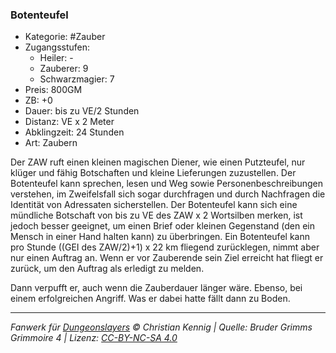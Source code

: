 ### Botenteufel

- Kategorie: #Zauber
- Zugangsstufen:
  - Heiler: -
  - Zauberer: 9
  - Schwarzmagier: 7
- Preis: 800GM
- ZB: +0
- Dauer: bis zu VE/2 Stunden
- Distanz: VE x 2 Meter
- Abklingzeit: 24 Stunden
- Art: Zaubern

Der ZAW ruft einen kleinen magischen Diener, wie einen Putzteufel, nur klüger und fähig Botschaften und kleine Lieferungen zuzustellen. Der Botenteufel kann sprechen, lesen und Weg sowie Personenbeschreibungen verstehen, im Zweifelsfall sich sogar durchfragen und durch Nachfragen die Identität von Adressaten sicherstellen. Der Botenteufel kann sich eine mündliche Botschaft von bis zu VE des ZAW x 2 Wortsilben merken, ist jedoch besser geeignet, um einen Brief oder kleinen Gegenstand (den ein Mensch in einer Hand halten kann) zu überbringen. Ein Botenteufel kann pro Stunde ((GEI des ZAW/2)+1) x 22 km fliegend zurücklegen, nimmt aber nur einen Auftrag an. Wenn er vor Zauberende sein Ziel erreicht hat fliegt er zurück, um den Auftrag als erledigt zu melden.

Dann verpufft er, auch wenn die Zauberdauer länger wäre. Ebenso, bei einem erfolgreichen Angriff. Was er dabei hatte fällt dann zu Boden.

---

_Fanwerk für [Dungeonslayers](https://www.dungeonslayers.net/) © Christian Kennig | Quelle: Bruder Grimms Grimmoire 4 | Lizenz: [CC-BY-NC-SA 4.0](https://creativecommons.org/licenses/by-nc-sa/4.0/deed.de)_

